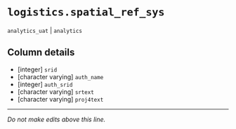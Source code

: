 # `logistics.spatial_ref_sys`
`analytics_uat` | `analytics`

## Column details
* [integer]   `srid`
* [character varying] `auth_name`
* [integer]   `auth_srid`
* [character varying] `srtext`
* [character varying] `proj4text`

-------------------------------------------------------------------------------
*Do not make edits above this line.*
